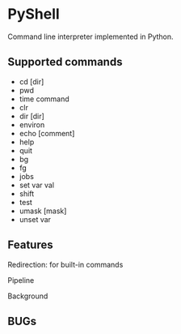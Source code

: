 # PyShell

Command line interpreter implemented in Python.

## Supported commands

* cd [dir]
* pwd
* time command
* clr
* dir [dir]
* environ
* echo [comment]
* help
* quit
* bg
* fg
* jobs
* set var val
* shift
* test
* umask [mask]
* unset var

## Features

Redirection: for built-in commands

Pipeline

Background

## BUGs


